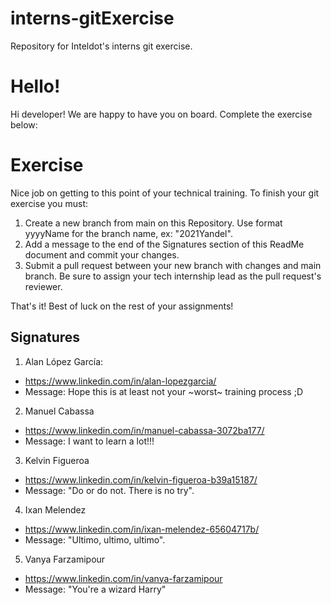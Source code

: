 # interns-gitExercise
Repository for Inteldot's interns git exercise.

# Hello!
Hi developer!
We are happy to have you on board. Complete the exercise below:

# Exercise
Nice job on getting to this point of your technical training.  To finish your git exercise you must:
1. Create a new branch from main on this Repository. Use format yyyyName for the branch name, ex: "2021Yandel".
2. Add a message to the end of the Signatures section of this ReadMe document and commit your changes.
3. Submit a pull request between your new branch with changes and main branch. Be sure to assign your tech internship lead as the pull request's reviewer.

That's it! Best of luck on the rest of your assignments!

## Signatures
1. Alan López García:
* https://www.linkedin.com/in/alan-lopezgarcia/
* Message: Hope this is at least not your ~worst~ training process ;D
2. Manuel Cabassa
* https://www.linkedin.com/in/manuel-cabassa-3072ba177/
* Message: I want to learn a lot!!!
3. Kelvin Figueroa
* https://www.linkedin.com/in/kelvin-figueroa-b39a15187/
* Message: "Do or do not. There is no try".
4. Ixan Melendez
* https://www.linkedin.com/in/ixan-melendez-65604717b/
* Message: "Ultimo, ultimo, ultimo".
5. Vanya Farzamipour
* https://www.linkedin.com/in/vanya-farzamipour
* Message: "You're a wizard Harry"
